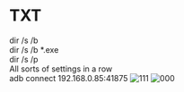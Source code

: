 # TXT
dir /s /b  
dir /s /b *.exe  
dir /s /p  
All sorts of settings in a row  
adb connect 192.168.0.85:41875
![111](https://github.com/user-attachments/assets/c6c93b2b-5fa5-4d36-8ac3-a6d566fad297)
![000](https://github.com/user-attachments/assets/3f47fc69-a00d-4195-a242-3693845b760b)
